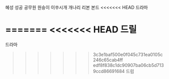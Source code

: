 혜성
성공
공무원
원숭이
이쑤시개
개나리 
리본
본드
<<<<<<< HEAD
드라마 

=======
<<<<<<< HEAD
드릴
=======
드라마
>>>>>>> 3c3e1baf500e0f045c731ea0105c246c65cab4ff
>>>>>>> edf8f838c1dc90907ba06cb5d7139ccd86691684
드럼 